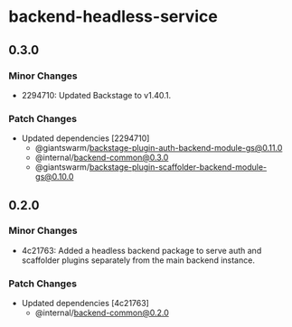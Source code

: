 # backend-headless-service

## 0.3.0

### Minor Changes

- 2294710: Updated Backstage to v1.40.1.

### Patch Changes

- Updated dependencies [2294710]
  - @giantswarm/backstage-plugin-auth-backend-module-gs@0.11.0
  - @internal/backend-common@0.3.0
  - @giantswarm/backstage-plugin-scaffolder-backend-module-gs@0.10.0

## 0.2.0

### Minor Changes

- 4c21763: Added a headless backend package to serve auth and scaffolder plugins separately from the main backend instance.

### Patch Changes

- Updated dependencies [4c21763]
  - @internal/backend-common@0.2.0
